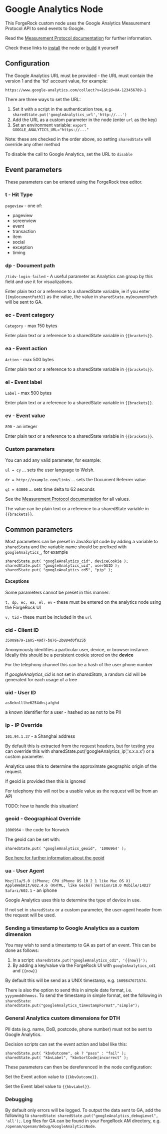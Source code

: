 
# Google Analytics Node

This ForgeRock custom node uses the Google Analytics Measurement Protocol API 
to send events to Google.

Read the [Measurement Protocol documentation](https://developers.google.com/analytics/devguides/collection/protocol/v1/parameters) for further information.

Check these links to [install](./docs/install.md) 
the node or [build](./docs/build.md) it yourself 

## Configuration

The Google Analytics URL must be provided - the URL must contain
the version 1 and the 'tid' account value, for example: 

```
https://www.google-analytics.com/collect?v=1&tid=UA-123456789-1
```
There are three ways to set the URL:

1. Set it with a script in the authentication tree, e.g.
`sharedState.put('googleAnalytics_url','http://...')`
2. Add the URL as a custom parameter in the node (enter `url` as the key)
3. Set an environment variable: `export GOOGLE_ANALYTICS_URL="https://..."`

Note: these are checked in the order above, so setting `sharedState` will
override any other method

To disable the call to Google Analytics, set the URL to `disable`

## Event parameters

These parameters can be entered using the ForgeRock tree editor.

### t - Hit Type

`pageview` - one of:
* pageview
* screenview
* event
* transaction
* item
* social
* exception
* timing

### dp - Document path

`/tidv-login-failed` - A useful parameter as Analytics can group by this field and use it for visualizations.

Enter plain text or a reference to a sharedState variable, ie if you enter `{{myDocumentPath}}`
as the value, the value in `sharedState.myDocumentPath` will be sent to GA.

### ec - Event category

`Category` - max 150 bytes

Enter plain text or a reference to a sharedState variable in `{{brackets}}`.

### ea - Event action

`Action` - max 500 bytes

Enter plain text or a reference to a sharedState variable in `{{brackets}}`.

### el - Event label

`Label` - max 500 bytes

Enter plain text or a reference to a sharedState variable in `{{brackets}}`.

### ev - Event value

`890` - an integer

Enter plain text or a reference to a sharedState variable in `{{brackets}}`.

### Custom parameters

You can add any valid parameter, for example:

`ul = cy` ... sets the user language to Welsh.

`dr = http://example.com/links` ... sets the Document Referrer value

`qt = 63000` ... sets time delta to 62 seconds

See the [Measurement Protocol documentation](https://developers.google.com/analytics/devguides/collection/protocol/v1/parameters) for all values.

The value can be plain text or a reference to a sharedState variable in `{{brackets}}`.


## Common parameters

Most parameters can be preset in JavaScript code by adding a variable to `sharedState` and 
the variable name should be prefixed with `googleAnalytics_`, for example

```
sharedState.put( "googleAnalytics_cid", deviceCookie );
sharedState.put( "googleAnalytics_uid", userGUID );
sharedState.put( "googleAnalytics_cd5", "pip" );
```

#### Exceptions

Some parameters cannot be preset in this manner:

`t, dp, ec, ea, el, ev` - these must be entered on the analytics node using the ForgeRock UI

`v, tid` - these must be included in the `url` 

### cid - Client ID

`35009a79-1a05-49d7-b876-2b884d0f825b`

Anonymously identifies a particular user, device, or browser instance.
Ideally this should be a persistent cookie stored on the **device**

For the telephony channel this can be a hash of the user phone number

If _googleAnalytics_cid_ is not set in _sharedState_, a random cid will be generated for each usage of a tree

### uid - User ID

`as8eknlllhe6254dhsjafghd`

a known identifier for a user - hashed so as not to be PII

### ip - IP Override

`101.94.1.37` - a Shanghai address

By default this is extracted from the request headers, but for testing you can override this 
with sharedState.put('googleAnalytics_ip','x.x.x.x') or a custom parameter.

Analytics uses this to determine the approximate geographic origin of the request.

If geoid is provided then this is ignored

For telephony this will not be a usable value as the request will
be from an API

TODO: how to handle this situation!

### geoid - Geographical Override

`1006964` - the code for Norwich

The geoid can be set with:

`sharedState.put( "googleAnalytics_geoid", '1006964' );`

[See here for further information about the geoid](./docs/geoid.md)

### ua - User Agent

`Mozilla/5.0 (iPhone; CPU iPhone OS 10_2_1 like Mac OS X) AppleWebKit/602.4.6 (KHTML, like Gecko) Version/10.0 Mobile/14D27 Safari/602.1` - an iphone

Google Analytics uses this to determine the type of device in use.

If not set in `sharedState` or a custom parameter, the user-agent header from the request will be used.

### Sending a timestamp to Google Analytics as a custom dimension

You may wish to send a timestamp to GA as part of an event. This can be done as follows:

1. In a script: `sharedState.put("googleAnalytics_cd1", '{{now}}');`
2. By adding a key/value via the ForgeRock UI with `googleAnalytics_cd1` and `{{now}}`

By default this will be send as a UNIX timestamp, e.g. `1609847671574`.

There is also the option to send this in simple date format, i.e. `yyyymmddhhmmss`. To send the timestamp in simple format,
set the following in `sharedState`: `sharedState.put("googleAnalytics_timestampFormat","simple");`

### General Analytics custom dimensions for DTH

PII data (e.g. name, DoB, postcode, phone number) must not be sent to Google Analytics.

Decision scripts can set the event action and label like this:

``` 
sharedState.put( "kbvOutcome", ok ? "pass" : "fail" );
sharedState.put( "kbvLabel", "kbvSortCode|incorrect" );
```

These parameters can then be dereferenced in the node configuration:

Set the Event action value to `{{kbvOutcome}}`.

Set the Event label value to `{{kbvLabel}}`.

### Debugging

By default only errors will be logged. To output the data sent to GA, add the following to `sharedState`: 
`sharedState.put("googleAnalytics_debugLevel", 'all');`. Log files for GA can be found in your ForgeRock AM directory, 
e.g. `/openam/openam/debug/GoogleAnalyticsNode`. 
